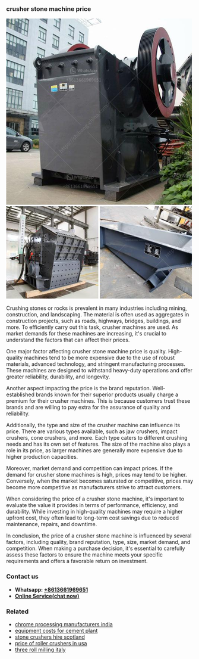 <h3>crusher stone machine price</h3><img src='1706768075.jpg' alt=''><p>Crushing stones or rocks is prevalent in many industries including mining, construction, and landscaping. The material is often used as aggregates in construction projects, such as roads, highways, bridges, buildings, and more. To efficiently carry out this task, crusher machines are used. As market demands for these machines are increasing, it's crucial to understand the factors that can affect their prices.</p><p>One major factor affecting crusher stone machine price is quality. High-quality machines tend to be more expensive due to the use of robust materials, advanced technology, and stringent manufacturing processes. These machines are designed to withstand heavy-duty operations and offer greater reliability, durability, and longevity.</p><p>Another aspect impacting the price is the brand reputation. Well-established brands known for their superior products usually charge a premium for their crusher machines. This is because customers trust these brands and are willing to pay extra for the assurance of quality and reliability.</p><p>Additionally, the type and size of the crusher machine can influence its price. There are various types available, such as jaw crushers, impact crushers, cone crushers, and more. Each type caters to different crushing needs and has its own set of features. The size of the machine also plays a role in its price, as larger machines are generally more expensive due to higher production capacities.</p><p>Moreover, market demand and competition can impact prices. If the demand for crusher stone machines is high, prices may tend to be higher. Conversely, when the market becomes saturated or competitive, prices may become more competitive as manufacturers strive to attract customers.</p><p>When considering the price of a crusher stone machine, it's important to evaluate the value it provides in terms of performance, efficiency, and durability. While investing in high-quality machines may require a higher upfront cost, they often lead to long-term cost savings due to reduced maintenance, repairs, and downtime.</p><p>In conclusion, the price of a crusher stone machine is influenced by several factors, including quality, brand reputation, type, size, market demand, and competition. When making a purchase decision, it's essential to carefully assess these factors to ensure the machine meets your specific requirements and offers a favorable return on investment.</p><h3>Contact us</h3><ul><li><strong>Whatsapp:&nbsp;<a href="https://wa.me/8613661969651">+8613661969651</a></strong></li><li><a href="https://swt.shibang-china.com/?git&amp;zhl&amp;crusher stone machine price"><strong>Online Service(chat now)</strong></a></li></ul><h3>Related</h3><ul><li><a href='chrome processing manufacturers india.md'>chrome processing manufacturers india</a></li><li><a href='equipment costs for cement plant.md'>equipment costs for cement plant</a></li><li><a href='stone crushers hire scotland.md'>stone crushers hire scotland</a></li><li><a href='price of roller crushers in usa.md'>price of roller crushers in usa</a></li><li><a href='three roll milling italy.md'>three roll milling italy</a></li></ul>